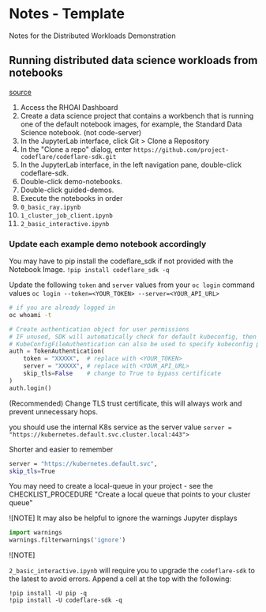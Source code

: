 # Notes - Template

Notes for the  Distributed Workloads Demonstration

## Running distributed data science workloads from notebooks

[source](https://access.redhat.com/documentation/en-us/red_hat_openshift_ai_self-managed/2.10/html/working_with_distributed_workloads/running-distributed-workloads_distributed-workloads)

1. Access the RHOAI Dashboard
1. Create a data science project that contains a workbench that is running one of the default notebook images, for example, the Standard Data Science notebook. (not code-server)
1. In the JupyterLab interface, click Git > Clone a Repository
1. In the "Clone a repo" dialog, enter `https://github.com/project-codeflare/codeflare-sdk.git`
1. In the JupyterLab interface, in the left navigation pane, double-click codeflare-sdk.
1. Double-click demo-notebooks.
1. Double-click guided-demos.
1. Execute the notebooks in order
1. `0_basic_ray.ipynb`
1. `1_cluster_job_client.ipynb`
1. `2_basic_interactive.ipynb`

### Update each example demo notebook accordingly

You may have to pip install the codeflare_sdk if not provided with the Notebook Image.
`!pip install codeflare_sdk -q`

Update the following `token` and `server` values from your `oc login` command values
`oc login --token=<YOUR_TOKEN> --server=<YOUR_API_URL>`

```sh
# if you are already logged in
oc whoami -t
```

```python
# Create authentication object for user permissions
# IF unused, SDK will automatically check for default kubeconfig, then in-cluster config
# KubeConfigFileAuthentication can also be used to specify kubeconfig path manually
auth = TokenAuthentication(
    token = "XXXXX",  # replace with <YOUR_TOKEN>
    server = "XXXXX", # replace with <YOUR_API_URL>
    skip_tls=False    # change to True to bypass certificate
)
auth.login()
```

(Recommended) Change TLS trust certificate, this will always work and prevent unnecessary hops.

you should use the internal K8s service as the server value
`server = "https://kubernetes.default.svc.cluster.local:443">`

Shorter and easier to remember
```sh
server = "https://kubernetes.default.svc",
skip_tls=True
``````

You may need to create a local-queue in your project - see the CHECKLIST_PROCEDURE "Create a local queue that points to your cluster queue"

![NOTE]
It may also be helpful to ignore the warnings Jupyter displays

```python
import warnings
warnings.filterwarnings('ignore')
```

![NOTE]

`2_basic_interactive.ipynb` will require you to upgrade the `codeflare-sdk` to the latest to avoid errors. Append a cell at the top with the following:

```ssh
!pip install -U pip -q
!pip install -U codeflare-sdk -q
```
